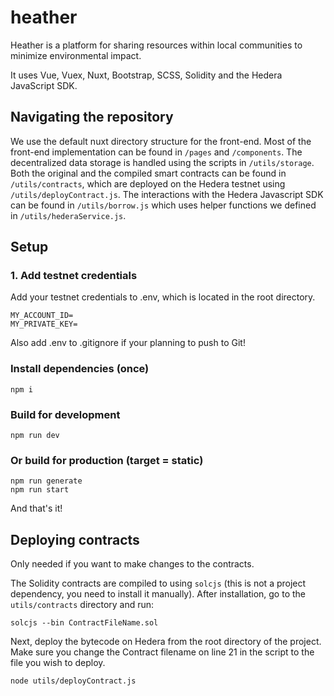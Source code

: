 # heather

Heather is a platform for sharing resources within local communities to minimize environmental impact.

It uses Vue, Vuex, Nuxt, Bootstrap, SCSS, Solidity and the Hedera JavaScript SDK.

## Navigating the repository

We use the default nuxt directory structure for the front-end. Most of the front-end implementation can be found in `/pages` and `/components`. The decentralized data storage is handled using the scripts in `/utils/storage`. Both the original and the compiled smart contracts can be found in `/utils/contracts`, which are deployed on the Hedera testnet using `/utils/deployContract.js`. The interactions with the Hedera Javascript SDK can be found in `/utils/borrow.js` which uses helper functions we defined in `/utils/hederaService.js`.

## Setup

### 1. Add testnet credentials

Add your testnet credentials to .env, which is located in the root directory.

```
MY_ACCOUNT_ID=
MY_PRIVATE_KEY=
```

Also add .env to .gitignore if your planning to push to Git!

### Install dependencies (once)

```
npm i
```

### Build for development

```
npm run dev
```

### Or build for production (target = static)

```
npm run generate
npm run start
```

And that's it!

## Deploying contracts

Only needed if you want to make changes to the contracts.

The Solidity contracts are compiled to using `solcjs` (this is not a project dependency, you need to install it manually).
After installation, go to the `utils/contracts` directory and run:

```
solcjs --bin ContractFileName.sol
```

Next, deploy the bytecode on Hedera from the root directory of the project. Make sure you change the Contract filename on line 21 in the script to the file you wish to deploy.

```
node utils/deployContract.js
```
